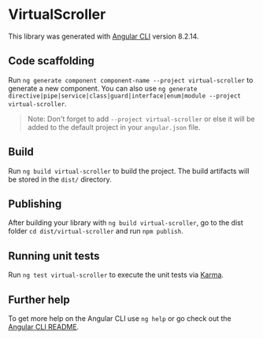 # VirtualScroller

This library was generated with [Angular CLI](https://github.com/angular/angular-cli) version 8.2.14.

## Code scaffolding

Run `ng generate component component-name --project virtual-scroller` to generate a new component. You can also use `ng generate directive|pipe|service|class|guard|interface|enum|module --project virtual-scroller`.
> Note: Don't forget to add `--project virtual-scroller` or else it will be added to the default project in your `angular.json` file. 

## Build

Run `ng build virtual-scroller` to build the project. The build artifacts will be stored in the `dist/` directory.

## Publishing

After building your library with `ng build virtual-scroller`, go to the dist folder `cd dist/virtual-scroller` and run `npm publish`.

## Running unit tests

Run `ng test virtual-scroller` to execute the unit tests via [Karma](https://karma-runner.github.io).

## Further help

To get more help on the Angular CLI use `ng help` or go check out the [Angular CLI README](https://github.com/angular/angular-cli/blob/master/README.md).
